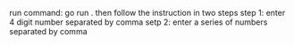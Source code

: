 run command: go run .
then follow the instruction in two steps
step 1: enter 4 digit number separated by comma
setp 2: enter a series of numbers separated by comma
